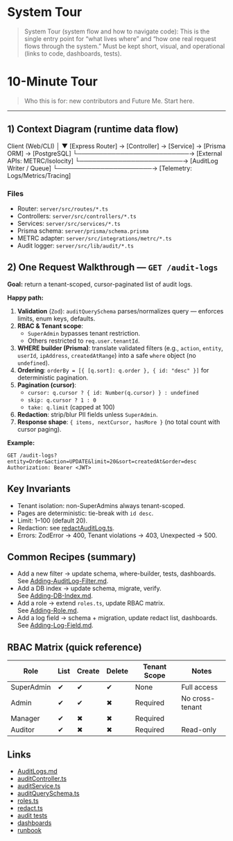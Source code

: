 # System Tour
> System Tour (system flow and how to navigate code): This is the single entry point for “what lives where” and “how one real request flows through the system.” Must be kept short, visual, and operational (links to code, dashboards, tests).

# 10-Minute Tour
> Who this is for: new contributors and Future Me. Start here.

---

## 1) Context Diagram (runtime data flow)

Client (Web/CLI)
    │
    ▼
[Express Router] → [Controller] → [Service] → [Prisma ORM] → [PostgreSQL]
                               └──────────────────────────→ [External APIs: METRC/Isolocity]
                                └────────────────────────→ [AuditLog Writer / Queue]
                                 └──────────────────────→ [Telemetry: Logs/Metrics/Tracing]

### Files
- Router: `server/src/routes/*.ts`
- Controllers: `server/src/controllers/*.ts`
- Services: `server/src/services/*.ts`
- Prisma schema: `server/prisma/schema.prisma`
- METRC adapter: `server/src/integrations/metrc/*.ts`
- Audit logger: `server/src/lib/audit/*.ts`

## 2) One Request Walkthrough — `GET /audit-logs`

**Goal:** return a tenant-scoped, cursor-paginated list of audit logs.

**Happy path:**
1. **Validation** (`Zod`): `auditQuerySchema` parses/normalizes query — enforces limits, enum keys, defaults.
2. **RBAC & Tenant scope**:
   - `SuperAdmin` bypasses tenant restriction.
   - Others restricted to `req.user.tenantId`.
3. **WHERE builder (Prisma)**: translate validated filters (e.g., `action`, `entity`, `userId`, `ipAddress`, `createdAtRange`) into a safe `where` object (no `undefined`).
4. **Ordering**: `orderBy = [{ [q.sort]: q.order }, { id: "desc" }]` for deterministic pagination.
5. **Pagination (cursor)**:
   - `cursor: q.cursor ? { id: Number(q.cursor) } : undefined`
   - `skip: q.cursor ? 1 : 0`
   - `take: q.limit` (capped at 100)
6. **Redaction**: strip/blur PII fields unless `SuperAdmin`.
7. **Response shape**: `{ items, nextCursor, hasMore }` (no total count with cursor paging).

**Example:**
```http
GET /audit-logs?entity=Order&action=UPDATE&limit=20&sort=createdAt&order=desc
Authorization: Bearer <JWT>
```

## Key Invariants
- Tenant isolation: non-SuperAdmins always tenant-scoped.
- Pages are deterministic: tie-break with `id desc`.
- Limit: 1–100 (default 20).
- Redaction: see [redactAuditLog.ts](../server/src/lib/audit/redact.ts).
- Errors: ZodError → 400, Tenant violations → 403, Unexpected → 500.

## Common Recipes (summary)
- Add a new filter → update schema, where-builder, tests, dashboards.  
  See [Adding-AuditLog-Filter.md](recipes/Adding-AuditLog-Filter.md).  
- Add a DB index → update schema, migrate, verify.  
  See [Adding-DB-Index.md](recipes/Adding-DB-Index.md).  
- Add a role → extend `roles.ts`, update RBAC matrix.  
  See [Adding-Role.md](recipes/Adding-Role.md).  
- Add a log field → schema + migration, update redact list, dashboards.  
  See [Adding-Log-Field.md](recipes/Adding-Log-Field.md).

## RBAC Matrix (quick reference)
| Role       | List | Create | Delete | Tenant Scope | Notes          |
|------------|------|--------|--------|--------------|----------------|
| SuperAdmin | ✔    | ✔      | ✔      | None         | Full access    |
| Admin      | ✔    | ✔      | ✖      | Required     | No cross-tenant|
| Manager    | ✔    | ✖      | ✖      | Required     |                |
| Auditor    | ✔    | ✖      | ✖      | Required     | Read-only      |

## Links
- [AuditLogs.md](components/AuditLogs.md)
- [auditController.ts](../server/src/controllers/auditController.ts)
- [auditService.ts](../server/src/services/auditService.ts)
- [auditQuerySchema.ts](../server/src/schemas/auditQuerySchema.ts)
- [roles.ts](../server/src/lib/auth/roles.ts)
- [redact.ts](../server/src/lib/audit/redact.ts)
- [audit tests](../server/tests/audit)
- [dashboards](../ops/grafana/audit-logs.json)
- [runbook](runbooks/audit-logs.md)
